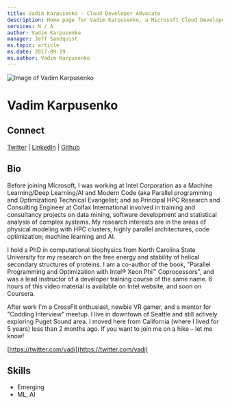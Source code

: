 ```yaml
---
title: Vadim Karpusenko - Cloud Developer Advocate
description: Home page for Vadim Karpusenko, a Microsoft Cloud Developer Advocate
services: N / A
author: Vadim Karpusenko
manager: Jeff Sandquist
ms.topic: article
ms.date: 2017-09-19
ms.author: Vadim Karpusenko
---
```


![Image of Vadim Karpusenko](media/profiles/vadim-karpusenko.png)

# Vadim Karpusenko


## Connect
[Twitter](https://twitter.com/vadi) | [LinkedIn](https://linkedin.com/in/karpusenko) | [Github](https://github.com/vakarpus)

## Bio

Before joining Microsoft, I was working at Intel Corporation as a Machine Learning/Deep Learning/AI and Modern Code (aka Parallel programming and Optimization) Technical Evangelist; and as Principal HPC Research and Consulting Engineer at Colfax International involved in training and consultancy projects on data mining, software development and statistical analysis of complex systems. My research interests are in the areas of physical modeling with HPC clusters, highly parallel architectures, code optimization; machine learning and AI. 

I hold a PhD in computational biophysics from North Carolina State University for my research on the free energy and stability of helical secondary structures of proteins. I am a co-author of the book, "Parallel Programming and Optimization with Intel® Xeon Phi™ Coprocessors", and was a lead instructor of a developer training course of the same name. 6 hours of this video material is available on Intel website, and soon on Coursera. 

After work I'm a CrossFit enthusiast, newbie VR gamer, and a mentor for "Codding Interview" meetup. I live in downtown of Seattle and still actively exploring Puget Sound area. I moved here from California (where I lived for 5 years) less than 2 months ago. If you want to join me on a hike – let me know!

  [https://twitter.com/vadi](https://twitter.com/vadi) 

## Skills

* Emerging
* ML, AI


